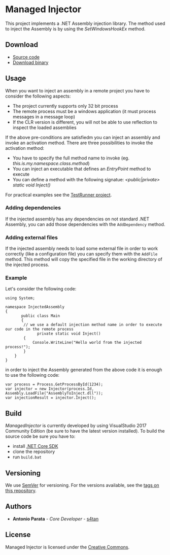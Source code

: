 # Managed Injector
This project implements a .NET Assembly injection library. The method used to inject the Assembly is by using the _SetWindowsHookEx_ method.

## Download
 - [Source code][1]
 - [Download binary][2]

## Usage
When you want to inject an assembly in a remote project you have to consider the following aspects:

* The project currently supports only 32 bit process
* The remote process must be a windows application (it must process messages in a message loop)
* If the CLR version is different, you will not be able to use reflection to inspect the loaded assemblies

If the above pre-conditions are satisfiedm you can inject an assembly and invoke an activation method. There are three possibilities to invoke the activation method:

* You have to specify the full method name to invoke (eg. _this.is.my.namespace.class.method_)
* You can inject an executable that defines an _EntryPoint_ method to execute
* You can define a method with the following signatue: _<public|private> static void Inject()_

For practical examples see the <a href="https://github.com/enkomio/ManagedInjector/blob/master/Src/Examples/TestRunner/Program.cs">TestRunner project</a>.

### Adding dependencies
If the injected assembly has any dependencies on not standard .NET Assembly, you can add those dependencies with the ``AddDependency`` method.

### Adding external files
If the injected assembly needs to load some external file in order to work correctly (like a configuration file) you can specify them with the ``AddFile`` method. This method will copy the specified file in the working directory of the injected process.

### Example

Let's consider the following code:
    
    using System;
    
    namespace InjectedAssembly
    {
	       public class Main
	       {
            // we use a default injection method name in order to execute our code in the remote process
		          private static void Inject()
            {
                Console.WriteLine("Hello world from the injected process!");
            }
        }
    }
    
in order to inject the Assembly generated from the above code it is enough to use the following code:

    var process = Process.GetProcessById(1234);
    var injector = new Injector(process.Id, Assembly.LoadFile("AssemblyToInject.dll"));
    var injectionResult = injector.Inject();


## Build
_ManagedInjector_ is currently developed by using VisualStudio 2017 Community Edition (be sure to have the latest version installed). To build the source code be sure you have to:
* install <a href="https://www.microsoft.com/net/download">.NET Core SDK</a>
* clone the repository
* run ``build.bat``

## Versioning

We use [SemVer](http://semver.org/) for versioning. For the versions available, see the [tags on this repository](https://github.com/enkomio/ManagedInjector/tags). 

## Authors

* **Antonio Parata** - *Core Developer* - [s4tan](https://twitter.com/s4tan)

## License

Managed Injector is licensed under the [Creative Commons](LICENSE.md).

  [1]: https://github.com/enkomio/ManagedInjector/tree/master/Src
  [2]: https://github.com/enkomio/ManagedInjector/releases/latest
